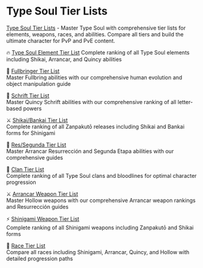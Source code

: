 # Type Soul Tier Lists

[Type Soul Tier Lists](https://typesoultierlist.com/) - Master Type Soul with comprehensive tier lists for elements, weapons, races, and abilities. Compare all tiers and build the ultimate character for PvP and PvE content.

🔥 [Type Soul Element Tier List](https://typesoultierlist.com/element-tier-list)
Complete ranking of all Type Soul elements including Shikai, Arrancar, and Quincy abilities

🎯 [Fullbringer Tier List](https://typesoultierlist.com/fullbringer-tier-list)  
Master Fullbring abilities with our comprehensive human evolution and object manipulation guide  

👑 [Schrift Tier List](https://typesoultierlist.com/schrift-tier-list)  
Master Quincy Schrift abilities with our comprehensive ranking of all letter-based powers  

⚔️ [Shikai/Bankai Tier List](https://typesoultierlist.com/shikai-bankai-tier-list)  
Complete ranking of all Zanpakutō releases including Shikai and Bankai forms for Shinigami  

🐍 [Res/Segunda Tier List](https://typesoultierlist.com/res-segunda-tier-list)  
Master Arrancar Resurrección and Segunda Etapa abilities with our comprehensive guides  

🏰 [Clan Tier List](https://typesoultierlist.com/clan-tier-list)  
Complete ranking of all Type Soul clans and bloodlines for optimal character progression  

⚔️ [Arrancar Weapon Tier List](https://typesoultierlist.com/arrancar-weapon-tier-list)  
Master Hollow weapons with our comprehensive Arrancar weapon rankings and Resurrección guides  

⚡ [Shinigami Weapon Tier List](https://typesoultierlist.com/shinigami-weapon-tier-list)  
Complete ranking of all Shinigami weapons including Zanpakutō and Shikai forms  

👥 [Race Tier List](https://typesoultierlist.com/race-tier-list)  
Compare all races including Shinigami, Arrancar, Quincy, and Hollow with detailed progression paths  

